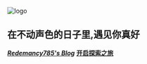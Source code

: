 ![logo](https://happymrli.github.io/2022/03/06/%E4%BA%91%E7%AB%AF%E5%9B%BE%E5%BA%93/%E5%9B%BE%E7%89%873.png)

## 在不动声色的日子里,遇见你真好

[***Redemancy785's Blog***](https://happymrli.github.io/)
[**开启探索之旅**](README.md)
